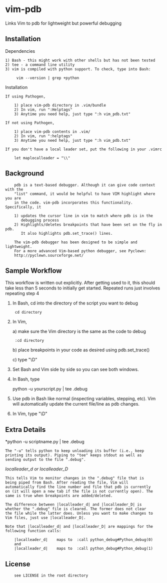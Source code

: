 vim-pdb
===

Links Vim to pdb for lightweight but powerful debugging

Installation
------------

Dependencies

    1) Bash - this might work with other shells but has not been tested
    2) tee - a command line utility
    3) vim is compiled with python support. To check, type into Bash:

         vim --version | grep +python

Installation

    If using Pathogen,

        1) place vim-pdb directory in .vim/bundle
        2) In vim, run ":Helptags"
        3) Anytime you need help, just type ":h vim_pdb.txt"

    If not using Pathogen,

        1) place vim-pdb contents in .vim/
        2) In vim, run ":helptags"
        3) Anytime you need help, just type ":h vim_pdb.txt"

    If you don't have a local leader set, put the following in your .vimrc

        let maplocalleader = "\\"

Background
----------

        pdb is a text-based debugger. Although it can give code context with the
        "list" command, it would be helpful to have VIM highlight where you are
        in the code. vim-pdb incorporates this functionality. Specifically, it

        1) updates the cursor line in vim to match where pdb is in the
           debugging process
        2) Highlights/deletes breakpoints that have been set on the fly in pdb.
           It also highlights pdb.set_trace() lines.

        The vim-pdb debugger has been designed to be simple and lightweight.
        For a more advanced Vim-based python debugger, see Pyclewn:
        http://pyclewn.sourceforge.net/

Sample Workflow
------------------

This workflow is written out explicitly. After getting used to it, this
should take less than 5 seconds to initially get started. Repeated runs
just involves repeating step 4

1) In Bash, cd into the directory of the script you want to debug

        cd directory

2) In Vim,

    a) make sure the Vim directory is the same as the code to debug

        :cd directory

    b) place breakpoints in your code as desired using pdb.set_trace()

    c) type "\D"

3) Set Bash and Vim side by side so you can see both windows.

4) In Bash, type

    python -u yourscript.py | tee .debug

5) Use pdb in Bash like normal (inspecting variables, stepping, etc).
   Vim will automatically update the current file/line as pdb changes.

6) In Vim, type "\D"

Extra Details
----------------

*python -u scriptname.py | tee .debug

    The "-u" tells python to keep unloading its buffer (i.e., keep
    printing its output). Piping to "tee" keeps stdout as well as
    sending output to the file ".debug".

*localleader_d or localleader_D*

    This tells Vim to monitor changes in the ".debug" file that is
    being piped from Bash. After reading the file, Vim will
    automatically find the line number and file that pdb is currently
    on (it will open a new tab if the file is not currently open). The
    same is true when breakpoints are added/deleted.

    The difference between |localleader_d| and |localleader_D| is
    whether the ".debug" file is cleared. The former does not clear
    the file while the latter does. Unless you want to make changes to
    Vim files, just use |localleader_D|.

    Note that |localleader_d| and |localleader_D| are mappings for the
    following function calls:

        |localleader_d|    maps to  :call python_debug#Python_debug(0)
        and
        |localleader_d|    maps to  :call python_debug#Python_debug(1)

License
----------

        see LICENSE in the root directory
